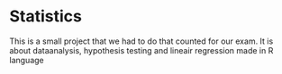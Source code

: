 # Statistics

This is a small project that we had to do that counted for our exam. 
It is about dataanalysis, hypothesis testing and lineair regression made in R language

